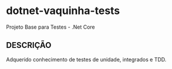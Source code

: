 # dotnet-vaquinha-tests
Projeto Base para Testes - .Net Core  

## DESCRIÇÃO
Adquerido conhecimento de testes de unidade, integrados e TDD.
